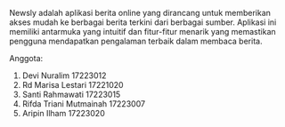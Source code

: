 N e w s l y
adalah aplikasi berita online yang dirancang untuk memberikan akses mudah ke berbagai berita terkini dari berbagai sumber. Aplikasi ini memiliki antarmuka yang intuitif dan fitur-fitur menarik yang memastikan pengguna mendapatkan pengalaman terbaik dalam membaca berita.

Anggota:
1. Devi Nuralim 17223012
2. Rd Marisa Lestari 17221020
3. Santi Rahmawati 17223015
4. Rifda Triani Mutmainah 17223007
5. Aripin Ilham 17223020
 
 
